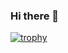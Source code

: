 ### Hi there 👋

<!--
**alpha-coder13/alpha-coder13** is a ✨ _special_ ✨ repository because its `README.md` (this file) appears on your GitHub profile.

Here are some ideas to get you started:

- 🔭 I’m currently working on ...
- 🌱 I’m currently learning ...
- 👯 I’m looking to collaborate on ...
- 🤔 I’m looking for help with ...
- 💬 Ask me about ...
- 📫 How to reach me: ...
- ⚡ Fun fact: ...
-->
[![trophy](https://github-profile-trophy.vercel.app/alpha-coder13=ryo-ma&theme=onedark)](https://github.com/ryo-ma/github-profile-trophy)
